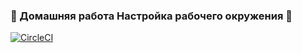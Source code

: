 ### 🌟 Домашняя работа Настройка рабочего окружения 🌟


[![CircleCI](https://circleci.com/gh/SvetlanaGreenFox/Netology_homeworks_Environment/tree/main.svg?style=svg)](https://circleci.com/gh/SvetlanaGreenFox/Netology_homeworks_Environment/tree/main)
